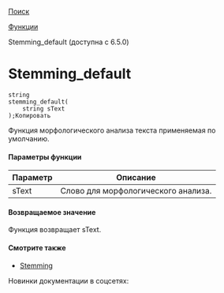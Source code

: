 [Поиск](/api_help/search/index.php)

[Функции](/api_help/search/functions/index.php)

Stemming\_default (доступна с 6.5.0)

Stemming\_default
=================

```
string
stemming_default(
	string sText
);Копировать
```

Функция морфологического анализа текста применяемая по умолчанию.

#### Параметры функции

| Параметр | Описание |
| --- | --- |
| sText | Слово для морфологического анализа. |

#### Возвращаемое значение

Функция возвращает sText.

#### Смотрите также

* [Stemming](/api_help/search/functions/stemming.php)

Новинки документации в соцсетях: